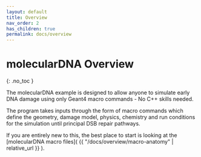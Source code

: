 ```yaml
---
layout: default
title: Overview
nav_order: 2
has_children: true
permalink: docs/overview
---
```


# molecularDNA Overview
{: .no_toc }

The molecularDNA example is designed to allow anyone to simulate early
DNA damage using only Geant4 macro commands - No C++ skills needed.

The program takes inputs through the form of macro commands which define
the geometry, damage model, physics, chemistry and run conditions for the
simulation until principal DSB repair pathways.

If you are entirely new to this, the best place to start is looking at the [molecularDNA macro files]( {{ "/docs/overview/macro-anatomy" | relative_url }} ).